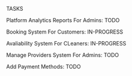 TASKS

Platform Analytics Reports For Admins: TODO

Booking System For Customers: IN-PROGRESS

Avaliability System For CLeaners: IN-PROGRESS

Manage Providers System For Admins: TODO

Add Payment Methods: TODO
